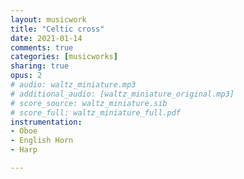 ```yaml
---
layout: musicwork
title: "Celtic cross"
date: 2021-01-14
comments: true
categories: [musicworks]
sharing: true
opus: 2
# audio: waltz_miniature.mp3
# additional_audio: [waltz_miniature_original.mp3]
# score_source: waltz_miniature.sib
# score_full: waltz_miniature_full.pdf
instrumentation:
- Oboe
- English Horn
- Harp

---
```

